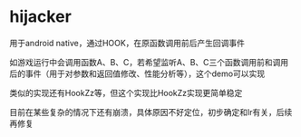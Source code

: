 # hijacker
用于android native，通过HOOK，在原函数调用前后产生回调事件

如游戏运行中会调用函数A、B、C，若希望监听A、B、C三个函数调用前和调用后的事件（用于对参数和返回值修改、性能分析等），这个demo可以实现

类似的实现还有HookZz等，但这个实现比HookZz实现更简单稳定

目前在某些复杂的情况下还有崩溃，具体原因不好定位，初步确定和lr有关，后续再修复
